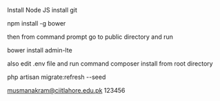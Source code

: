 
Install Node JS 
install git

npm install -g bower 

then from command prompt go to public directory and run 

bower install admin-lte

also edit .env file and run command 
composer install from root directory 

php artisan migrate:refresh --seed

musmanakram@ciitlahore.edu.pk
123456      
